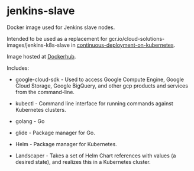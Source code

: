 # jenkins-slave

Docker image used for Jenkins slave nodes.

Intended to be used as a replacement for gcr.io/cloud-solutions-images/jenkins-k8s-slave in [continuous-deployment-on-kubernetes](https://github.com/GoogleCloudPlatform/continuous-deployment-on-kubernetes).

Image hosted at [Dockerhub](https://hub.docker.com/r/lushdigital/jenkins-k8s-slave/).

Includes:

* google-cloud-sdk - Used to access Google Compute Engine, Google Cloud Storage, Google BigQuery, and other gcp products and services from the command-line.

* kubectl -  Command line interface for running commands against Kubernetes clusters.

* golang - Go

* glide - Package manager for Go.

* Helm - Package manager for Kubernetes.

* Landscaper - Takes a set of Helm Chart references with values (a desired state), and realizes this in a Kubernetes cluster.
